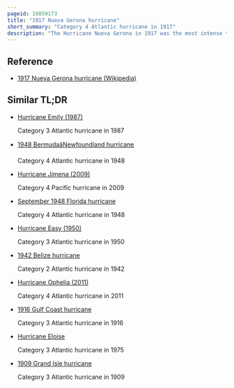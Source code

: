 ```yaml
---
pageid: 16050173
title: "1917 Nueva Gerona hurricane"
short_summary: "Category 4 Atlantic hurricane in 1917"
description: "The Hurricane Nueva Gerona in 1917 was the most intense tropical Cyclone to hit the Florida Panhandle until Hurricane Opal in 1995. The eighth tropical Cyclone and fourth tropical Storm of the Season this System was identified on September20 as a tropical Storm East of the lesser Antilles. After crossing the lesser antilles the System entered the caribbean Sea and gained Intensity in September21. The Storm struck the northern Coast of Jamaica on September 23 after becoming a Category 2 Hurricane. The early Morning on September 25 reached Category 4 Status and soon thereafter reached Maximum sustained Winds of 150mph. Later that Day the Hurricane made Landfall in the eastern Province of Pinar Del Ro Cuba. Shortly afterwards the System entered the Gulf of Mexico and weakened slightly. Recurring to the Northeast the Hurricane Briefly threatened louisiana before turning toward Florida. On september29 the Hurricane made Landfall near fort Walton Beach Florida with Winds of 115 Mph. Once over land the Cyclone quickly weakened and transitioned to an extratropical Cyclone before dissipating on September 30."
---
```


## Reference

- [1917 Nueva Gerona hurricane (Wikipedia)](https://en.wikipedia.org/?curid=16050173)

## Similar TL;DR

- [Hurricane Emily (1987)](/tldr/en/hurricane-emily-1987)

  Category 3 Atlantic hurricane in 1987

- [1948 BermudaâNewfoundland hurricane](/tldr/en/1948-bermudanewfoundland-hurricane)

  Category 4 Atlantic hurricane in 1948

- [Hurricane Jimena (2009)](/tldr/en/hurricane-jimena-2009)

  Category 4 Pacific hurricane in 2009

- [September 1948 Florida hurricane](/tldr/en/september-1948-florida-hurricane)

  Category 4 Atlantic hurricane in 1948

- [Hurricane Easy (1950)](/tldr/en/hurricane-easy-1950)

  Category 3 Atlantic hurricane in 1950

- [1942 Belize hurricane](/tldr/en/1942-belize-hurricane)

  Category 2 Atlantic hurricane in 1942

- [Hurricane Ophelia (2011)](/tldr/en/hurricane-ophelia-2011)

  Category 4 Atlantic hurricane in 2011

- [1916 Gulf Coast hurricane](/tldr/en/1916-gulf-coast-hurricane)

  Category 3 Atlantic hurricane in 1916

- [Hurricane Eloise](/tldr/en/hurricane-eloise)

  Category 3 Atlantic hurricane in 1975

- [1909 Grand Isle hurricane](/tldr/en/1909-grand-isle-hurricane)

  Category 3 Atlantic hurricane in 1909
